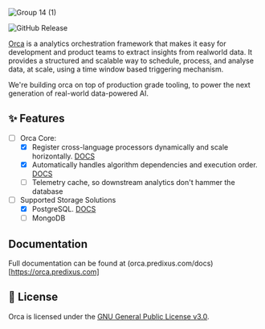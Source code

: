 ![Group 14 (1)](https://github.com/user-attachments/assets/f3725551-c19e-44cd-a8d4-f268bce5ac2a)

![GitHub Release](https://img.shields.io/github/v/release/Predixus/orca)

[Orca](https://orca.predixus.com) is a analytics orchestration framework that makes it easy for
development and product teams to extract insights from realworld data. It provides a
structured and scalable way to schedule, process, and analyse data, at scale, using a
time window based triggering mechanism.

We're building orca on top of production grade tooling, to power the next generation of real-world
data-powered AI.

## ✨ Features

- [ ] Orca Core:
  - [x] Register cross-language processors dynamically and scale horizontally. [DOCS](https://orca.predixus.com/docs)
  - [x] Automatically handles algorithm dependencies and execution order. [DOCS](https://orca.predixus.com/docs)
  - [ ] Telemetry cache, so downstream analytics don't hammer the database
- [ ] Supported Storage Solutions
  - [x] PostgreSQL. [DOCS](https://orca.predixus.com/docs)
  - [ ] MongoDB

## Documentation

Full documentation can be found at (orca.predixus.com/docs)[https://orca.predixus.com]

## 📄 License

Orca is licensed under the [GNU General Public License v3.0](./LICENSE.md).
